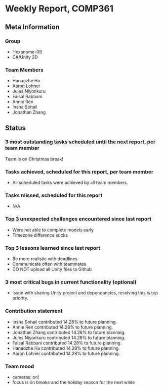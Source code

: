 # Weekly Report, COMP361

## Meta Information

### Group

 * Hexanome-09
 * C#/Unity 2D

### Team Members

 * Hanaozhe Hu
 * Aaron Lohner
 * Jules Niyonkuru
 * Faisal Rabbani
 * Annie Ren
 * Insha Sohail
 * Jonathan Zhang


## Status

### 3 most outstanding tasks scheduled until the next report, per team member

Team is on Christmas break!

### Tasks achieved, scheduled for this report, per team member
   * All scheduled tasks were achieved by all team members.

### Tasks missed, scheduled for this report 
   * N/A

### Top 3 unexpected challenges encountered since last report
   * Were not able to complete models early
   * Timezone difference sucks

### Top 3 lessons learned since last report
   * Be more realistic with deadlines
   * Communicate often with teammates
   * DO NOT upload all Unity files to Github

### 3 most critical bugs in current functionality (optional)
   * Issue with sharing Unity project and dependancies, resolving this is top priority.

### Contribution statement
   * Insha Sohail contributed 14.28% to future planning.
   * Annie Ren contributed 14.28% to future planning.
   * Jonathan Zhang contributed 14.28% to future planning.
   * Jules Niyonkuru contributed 14.28% to future planning.
   * Faisal Rabbani contributed 14.28% to future planning.
   * Hanaozhe Hu contributed 14.28% to future planning.
   * Aaron Lohner contributed 14.28% to future planning.
   

### Team mood

   * cameras: on! 
   * focus is on breaks and the holiday season for the next while

